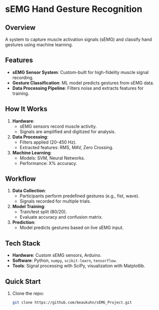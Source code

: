 # sEMG Hand Gesture Recognition

## Overview
A system to capture muscle activation signals (sEMG) and classify hand gestures using machine learning.

## Features
- **sEMG Sensor System**: Custom-built for high-fidelity muscle signal recording.
- **Gesture Classification**: ML model predicts gestures from sEMG data.
- **Data Processing Pipeline**: Filters noise and extracts features for training.

## How It Works
1. **Hardware**:
   - sEMG sensors record muscle activity.
   - Signals are amplified and digitized for analysis.
2. **Data Processing**:
   - Filters applied (20-450 Hz).
   - Extracted features: RMS, MAV, Zero Crossing.
3. **Machine Learning**:
   - Models: SVM, Neural Networks.
   - Performance: X% accuracy.

## Workflow
1. **Data Collection**:
   - Participants perform predefined gestures (e.g., fist, wave).
   - Signals recorded for multiple trials.
2. **Model Training**:
   - Train/test split (80/20).
   - Evaluate accuracy and confusion matrix.
3. **Prediction**:
   - Model predicts gestures based on live sEMG input.

## Tech Stack
- **Hardware**: Custom sEMG sensors, Arduino.
- **Software**: Python, `numpy`, `scikit-learn`, `tensorflow`.
- **Tools**: Signal processing with SciPy, visualization with Matplotlib.

## Quick Start
1. Clone the repo:
   ```bash
   git clone https://github.com/beaukuhn/sEMG_Project.git
